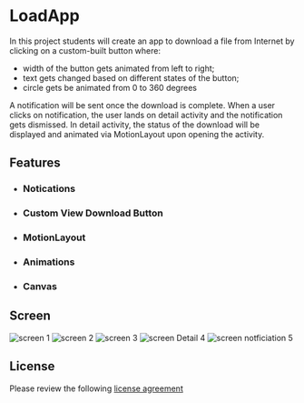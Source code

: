 # LoadApp

In this project students will create an app to download a file from Internet by clicking on a custom-built button where:
 - width of the button gets animated from left to right;
 - text gets changed based on different states of the button;
 - circle gets be animated from 0 to 360 degrees

A notification will be sent once the download is complete. When a user clicks on notification, the user lands on detail activity and the notification gets dismissed. In detail activity, the status of the download will be displayed and animated via MotionLayout upon opening the activity.

## Features 

* ### Notications
* ### Custom View Download Button 
* ### MotionLayout
* ### Animations
* ### Canvas

## Screen

![screen 1](https://user-images.githubusercontent.com/58629019/213781387-ec8245e7-9fbd-442b-99c7-978f402febf2.jpg)
![screen 2](https://user-images.githubusercontent.com/58629019/213781391-fd0441ba-9fda-49b1-ab03-9ae338e97d6b.jpg)
![screen 3](https://user-images.githubusercontent.com/58629019/213781393-cc143de8-6fcc-4620-8ce1-a51cc99ddea0.jpg)
![screen Detail 4](https://user-images.githubusercontent.com/58629019/213781395-aa97734a-0a3a-4c2f-aabd-748cc446e927.jpg)
![screen notficiation 5](https://user-images.githubusercontent.com/58629019/213781396-33d1b4cf-ba58-41e7-9341-3ab0056f3f23.jpg)




## License
Please review the following [license agreement](https://bumptech.github.io/glide/dev/open-source-licenses.html)


